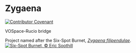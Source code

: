 # Zygaena
[![Contributor Covenant](https://img.shields.io/badge/Contributor%20Covenant-2.0-4baaaa.svg)](CODE_OF_CONDUCT.md)

VOSpace-Rucio bridge

Project named after the Six-Spot Burnet, <a href="https://ukmoths.org.uk/species/zygaena-filipendulae/">_Zygaena filipendulae_</a>.
<a href="https://ukmoths.org.uk/species/zygaena-filipendulae/">
  <img alt="Six-Spot Burnet, © Eric Soothill" src="https://ukmoths.org.uk/site/assets/files/12251/sixspotburnet.450x0.jpg"/>
</a>

